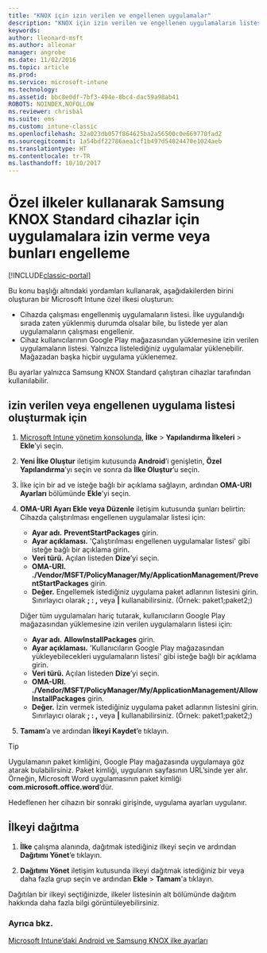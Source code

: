 ```yaml
---
title: "KNOX için izin verilen ve engellenen uygulamalar"
description: "KNOX için izin verilen ve engellenen uygulamaların listesini oluşturmaya yönelik özel profil."
keywords: 
author: lleonard-msft
ms.author: alleonar
manager: angrobe
ms.date: 11/02/2016
ms.topic: article
ms.prod: 
ms.service: microsoft-intune
ms.technology: 
ms.assetid: bbc8e0df-7bf3-494e-8bc4-dac59a98ab41
ROBOTS: NOINDEX,NOFOLLOW
ms.reviewer: chrisbal
ms.suite: ems
ms.custom: intune-classic
ms.openlocfilehash: 32a023db057f864625ba2a56500c0e669770fad2
ms.sourcegitcommit: 1a54bdf22786aea1cf1b497d54024470e1024aeb
ms.translationtype: HT
ms.contentlocale: tr-TR
ms.lasthandoff: 10/10/2017
---
```

# <a name="use-custom-policies-to-allow-and-block-apps-for-samsung-knox-standard-devices"></a>Özel ilkeler kullanarak Samsung KNOX Standard cihazlar için uygulamalara izin verme veya bunları engelleme

[!INCLUDE[classic-portal](../includes/classic-portal.md)]

Bu konu başlığı altındaki yordamları kullanarak, aşağıdakilerden birini oluşturan bir Microsoft Intune özel ilkesi oluşturun:

- Cihazda çalışması engellenmiş uygulamaların listesi. İlke uygulandığı sırada zaten yüklenmiş durumda olsalar bile, bu listede yer alan uygulamaların çalışması engellenir.
- Cihaz kullanıcılarının Google Play mağazasından yüklemesine izin verilen uygulamaların listesi. Yalnızca listelediğiniz uygulamalar yüklenebilir. Mağazadan başka hiçbir uygulama yüklenemez.

Bu ayarlar yalnızca Samsung KNOX Standard çalıştıran cihazlar tarafından kullanılabilir.

## <a name="to-create-an-allowed-or-blocked-app-list"></a>izin verilen veya engellenen uygulama listesi oluşturmak için

1. [Microsoft Intune yönetim konsolunda](https://manage.microsoft.com/), **İlke** &gt; **Yapılandırma İlkeleri** &gt; **Ekle**’yi seçin.
2. **Yeni İlke Oluştur** iletişim kutusunda **Android**’i genişletin, **Özel Yapılandırma**’yı seçin ve sonra da **İlke Oluştur**’u seçin.
3. İlke için bir ad ve isteğe bağlı bir açıklama sağlayın, ardından **OMA-URI Ayarları** bölümünde **Ekle**’yi seçin.
4. **OMA-URI Ayarı Ekle veya Düzenle** iletişim kutusunda şunları belirtin: Cihazda çalıştırılması engellenen uygulamalar listesi için:
    
    - **Ayar adı.** **PreventStartPackages** girin.
    - **Ayar açıklaması.** 'Çalıştırılması engellenen uygulamalar listesi' gibi isteğe bağlı bir açıklama girin.
    -   **Veri türü.** Açılan listeden **Dize**’yi seçin.
    -   **OMA-URI.** **./Vendor/MSFT/PolicyManager/My/ApplicationManagement/PreventStartPackages** girin.
    -   **Değer.** Engellemek istediğiniz uygulama paket adlarının listesini girin. Sınırlayıcı olarak **; : ,** veya **|** kullanabilirsiniz. (Örnek: paket1;paket2;)

    Diğer tüm uygulamaları hariç tutarak, kullanıcıların Google Play mağazasından yüklemesine izin verilen uygulamaların listesi için:

    - **Ayar adı.** **AllowInstallPackages** girin.
    - **Ayar açıklaması.** 'Kullanıcıların Google Play mağazasından yükleyebilecekleri uygulamaların listesi' gibi isteğe bağlı bir açıklama girin.
    - **Veri türü.** Açılan listeden **Dize**’yi seçin.
    - **OMA-URI.** **./Vendor/MSFT/PolicyManager/My/ApplicationManagement/AllowInstallPackages** girin.
    - **Değer.** İzin vermek istediğiniz uygulama paket adlarının listesini girin. Sınırlayıcı olarak **; : ,** veya **|** kullanabilirsiniz. (Örnek: paket1;paket2;)

4. **Tamam**’a ve ardından **İlkeyi Kaydet**’e tıklayın. 

>[!TIP]
> Uygulamanın paket kimliğini, Google Play mağazasında uygulamaya göz atarak bulabilirsiniz. Paket kimliği, uygulanın sayfasının URL’sinde yer alır. Örneğin, Microsoft Word uygulamasının paket kimliği **com.microsoft.office.word**’dür.

Hedeflenen her cihazın bir sonraki girişinde, uygulama ayarları uygulanır.


## <a name="deploy-the-policy"></a>İlkeyi dağıtma

1.  **İlke** çalışma alanında, dağıtmak istediğiniz ilkeyi seçin ve ardından **Dağıtımı Yönet**’e tıklayın.

2.  **Dağıtımı Yönet** iletişim kutusunda ilkeyi dağıtmak istediğiniz bir veya daha fazla grup seçin ve ardından **Ekle** &gt; **Tamam**'a tıklayın.

 
Dağıtılan bir ilkeyi seçtiğinizde, ilkeler listesinin alt bölümünde dağıtım hakkında daha fazla bilgi görüntüleyebilirsiniz.

### <a name="see-also"></a>Ayrıca bkz.
[Microsoft Intune’daki Android ve Samsung KNOX ilke ayarları](android-policy-settings-in-microsoft-intune.md)
